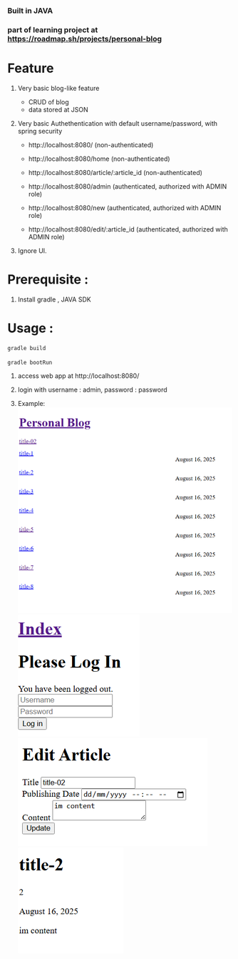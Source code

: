 ### Built in JAVA
### part of learning project at https://roadmap.sh/projects/personal-blog

# Feature
1. Very basic blog-like feature
   - CRUD of blog
   - data stored at JSON
2. Very basic Authethentication with default username/password, with spring security
   - http://localhost:8080/  (non-authenticated)
   - http://localhost:8080/home (non-authenticated)
   - http://localhost:8080/article/:article_id (non-authenticated)
  
   - http://localhost:8080/admin (authenticated, authorized with ADMIN role)
   - http://localhost:8080/new (authenticated, authorized with ADMIN role)
   - http://localhost:8080/edit/:article_id (authenticated, authorized with ADMIN role)

3. Ignore UI.

# Prerequisite :
1. Install gradle , JAVA SDK

# Usage :
```
gradle build

gradle bootRun
```

1. access web app at http://localhost:8080/

1. login with username : admin, password : password

1. Example:
    ![image1](/image_home.png)
    ![image2](/image_login.png)
    ![image3](/image_edit.png)
    ![image4](/image_article.png)

